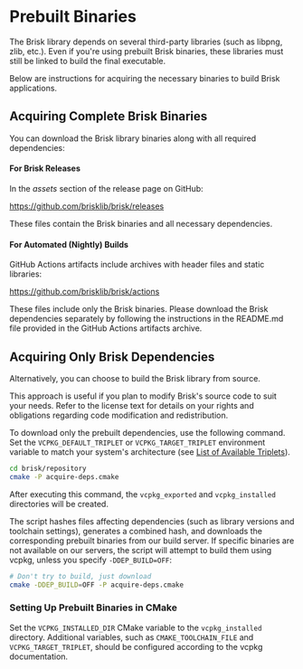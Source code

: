 # Prebuilt Binaries

The Brisk library depends on several third-party libraries (such as libpng, zlib, etc.). Even if you're using prebuilt Brisk binaries, these libraries must still be linked to build the final executable.

Below are instructions for acquiring the necessary binaries to build Brisk applications.

## Acquiring Complete Brisk Binaries

You can download the Brisk library binaries along with all required dependencies:

#### For Brisk Releases

In the *assets* section of the release page on GitHub:

https://github.com/brisklib/brisk/releases

These files contain the Brisk binaries and all necessary dependencies.

#### For Automated (Nightly) Builds

GitHub Actions artifacts include archives with header files and static libraries:

https://github.com/brisklib/brisk/actions

These files include only the Brisk binaries. Please download the Brisk dependencies separately by following the instructions in the README.md file provided in the GitHub Actions artifacts archive.

## Acquiring Only Brisk Dependencies

Alternatively, you can choose to build the Brisk library from source.

This approach is useful if you plan to modify Brisk's source code to suit your needs. Refer to the license text for details on your rights and obligations regarding code modification and redistribution.

To download only the prebuilt dependencies, use the following command. Set the `VCPKG_DEFAULT_TRIPLET` or `VCPKG_TARGET_TRIPLET` environment variable to match your system's architecture (see [List of Available Triplets](getting_started.md#vcpkg-triplets)).

```bash
cd brisk/repository
cmake -P acquire-deps.cmake
```

After executing this command, the `vcpkg_exported` and `vcpkg_installed` directories will be created.

The script hashes files affecting dependencies (such as library versions and toolchain settings), generates a combined hash, and downloads the corresponding prebuilt binaries from our build server. If specific binaries are not available on our servers, the script will attempt to build them using vcpkg, unless you specify `-DDEP_BUILD=OFF`:

```bash
# Don't try to build, just download
cmake -DDEP_BUILD=OFF -P acquire-deps.cmake
```

### Setting Up Prebuilt Binaries in CMake

Set the `VCPKG_INSTALLED_DIR` CMake variable to the `vcpkg_installed` directory. Additional variables, such as `CMAKE_TOOLCHAIN_FILE` and `VCPKG_TARGET_TRIPLET`, should be configured according to the vcpkg documentation.
